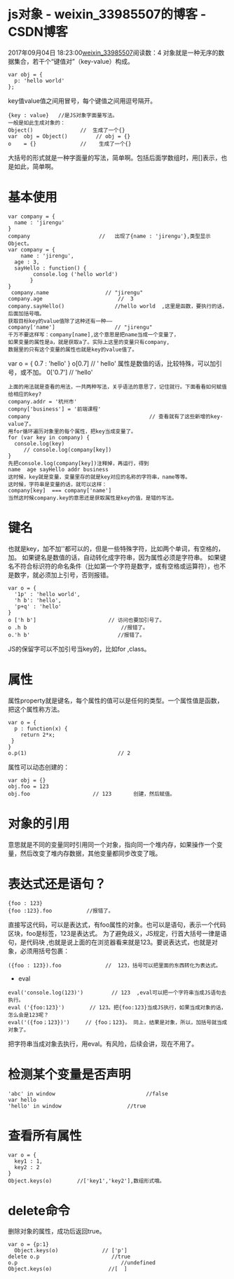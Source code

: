 # js对象 - weixin_33985507的博客 - CSDN博客
2017年09月04日 18:23:00[weixin_33985507](https://me.csdn.net/weixin_33985507)阅读数：4
对象就是一种无序的数据集合，若干个“键值对”（key-value）构成。
```
var obj = {
  p: 'hello world'
};
```
key值value值之间用冒号，每个键值之间用逗号隔开。
```
{key : value}   //是JS对象字面量写法。
一般是如此生成对象的：
Object()               //  生成了一个{}
var  obj = Object()         // obj = {}
o    = {}              //    生成了一个{}
```
大括号的形式就是一种字面量的写法，简单啊。包括后面学数组时，用[]表示，也是如此，简单啊。
# 基本使用
```
var company = {
  name : 'jirengu'
}
company                      //   出现了{name : 'jirengu'},类型显示Object。
var company = {
    name : 'jirengu',
  age : 3,
  sayHello : function() {
        console.log ('hello world')
       }
}
 company.name                  // "jirengu"
company.age                        //  3
company.sayHello()                //hello world  ,这里是函数，要执行的话，后面加括号哦。
获取目标key的value值除了这种还有一种——
company['name']                   // "jirengu"
千万不要这样写：company[name],这个意思是把name当成一个变量了，
如果变量的属性是a，就是获取a了。实际上这里的变量只有company,
数据里的只有这个变量的属性也就是key的value值了。
```
var o = {
0.7 : 'hello'
}
o[0.7]       //  ' hello'     属性是数值的话，比较特殊，可以加引号，或不加。
0['0.7']        // 'hello'
```
上面的用法就是查看的用法，一共两种写法，关乎语法的意思了，记住就行。下面看看如何赋值给相应的key?
company.addr = '杭州市'
compny['business'] = '前端课程'
company                                      // 查看就有了这些新增的key-value了。
用for循环遍历对象里的每个属性，把key当成变量了。
for (var key in company) {
  console.log(key)
     // console.log(company[key])
}
先把console.log(company[key])注释掉，再运行，得到
name  age sayHello addr business
这时候，key就是变量，变量里存的就是key对应的名称的字符串，name等等。
这时候，字符串是变量的话，就可以这样：
company[key]  === company['name'] 
当然这时候company.key的意思还是获取属性是key的值，是错的写法。
```
# 键名
也就是key，加不加''都可以的，但是一些特殊字符，比如两个单词，有空格的，加。
如果键名是数值的话，自动转化成字符串，因为属性必须是字符串。
如果键名不符合标识符的命名条件（比如第一个字符是数字，或有空格或运算符），也不是数字，就必须加上引号，否则报错。
```
var o = {
  '1p' : 'hello world',
  'h b': 'hello',
  'p+q' : 'hello'
}
o ['h b']                       // 访问也要加引号了。
o .h b                              //报错了。
o.'h b'                            //报错了。
```
JS的保留字可以不加引号当key的，比如for ,class。
# 属性
属性property就是键名，每个属性的值可以是任何的类型。一个属性值是函数，把这个属性称方法。
```
var o = {
  p : function(x) {
    return 2*x;
 }
}
o.p(1)                             // 2
```
属性可以动态创建的：
```
var obj = {}
obj.foo = 123
obj.foo                    // 123       创建，然后赋值。
```
# 对象的引用
意思就是不同的变量同时引用同一个对象，指向同一个堆内存，如果操作一个变量，然后改变了堆内存数据，其他变量都同步改变了哦。
# 表达式还是语句？
```
{foo : 123}  
{foo :123}.foo           //报错了。
```
直接写这代码，可以是表达式，有foo属性的对象。也可以是语句，表示一个代码区块，foo是标签，123是表达式。
为了避免歧义，JS规定，行首大括号一律是语句，是代码块 ,也就是说上面的在浏览器看来就是123。要说表达式，也就是对象，必须用括号包裹：
```
({foo : 123}).foo              //  123，括号可以把里面的东西转化为表达式。
```
- eval
```
eval('console.log(123)')         // 123  ,eval可以把一个字符串当成JS语句去执行。
eval ('{foo:123}')        // 123。把{foo:123}当成JS执行，如果当成对象的话，怎么会是123呢？
eval('({foo；123})')     // {foo；123}。 同上，结果是对象，所以，加括号就当成对象了。
```
把字符串当成对象去执行，用eval。有风险，后续会讲，现在不用了。
# 检测某个变量是否声明
```
'abc' in window                             //false
var hello
'hello' in window                     //true
```
# 查看所有属性
```
var o = {
  key1 : 1,
  key2 : 2
}
Object.keys(o)        //['key1','key2'],数组形式哦。
```
# delete命令
删除对象的属性，成功后返回true。
```
var o = {p:1}
  Object.keys(o)              // ['p']
delete o.p                       //true
o.p                                 //undefined
Object.keys(o)                  //[  ]
```

